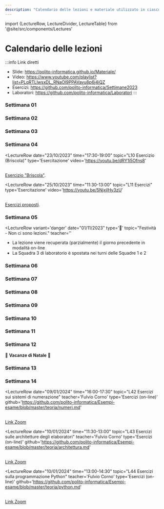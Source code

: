 ```yaml
---
description: "Calendario delle lezioni e materiale utilizzato in ciascuna lezione"
---
```


import {LectureRow, LectureDivider, LectureTable} from '@site/src/components/Lectures'

# Calendario delle lezioni

:::info Link diretti
- Slide: https://polito-informatica.github.io/Materiale/
- Video: https://www.youtube.com/playlist?list=PLqRTLlwsxDL_RNaOl9PPAVavu8p6j4iQZ
- Esercizi: https://github.com/polito-informatica/Settimane2023
- Laboratori: https://github.com/polito-informatica/Laboratori
:::


<LectureTable defaultTeacher="Fulvio Corno" defaultType="Lezione">

<LectureDivider>

### Settimana 01

</LectureDivider>

<LectureRow
    date="02/10/2023" time="17:30-19:00"
    topic="L01a Introduzione al corso"
    pdf="https://polito-informatica.github.io/Materiale/Unita'%200%20-%20Introduzione%20al%20corso%20(Corno).pdf"
    video='https://youtu.be/f3tehZZBNSA'
/>

<LectureRow
    date="02/10/2023" 
    topic="L01b L'ecosistema Python"
    type='Video'
    video='https://youtu.be/dNYvofNN98c'
/>

<LectureRow
    date="02/10/2023" 
    topic="L01c Informazioni pratiche"
    type='Video'
    video='https://youtu.be/2GMNC7sC_50'
/>

<LectureRow
    date="04/10/2023"  time='11:30-13:00'
    topic="L02 Programmazione, Algoritmi, Pseudo-Codice"
    type='Lezione'
    pdf='https://polito-informatica.github.io/Materiale/P1-La_Programmazione.pdf'
    video='https://youtu.be/_mTIX5UXMFI'
/>

<LectureRow
    date="04/10/2023" time='13:00-14:30'
    topic="L03 Diagrammi di flusso. Introduzione a Python."
    type='Lezione'
    video='https://youtu.be/qGZOWUclzns'
/>

<LectureRow 
    date='' time=''
    topic='Esercizi della settimana'
    teacher='' type=''
    zip='https://github.com/polito-informatica/Settimane2023/raw/main/Settimana01.zip'
/>
<LectureDivider>

### Settimana 02

</LectureDivider>

<LectureRow
    date="09/10/2023" time="17:30-19:00"
    topic="L04 Variabili e valori. Numeri e espressioni"
    pdf="https://polito-informatica.github.io/Materiale/P2-Numeri_e_stringhe.pdf"
    video='https://youtu.be/UBe14inzNU4'
/>

<LectureRow
    date="10/10/2023" time=""
    topic='Numeri Complessi'
    type='Video Extra'
    video='https://youtu.be/FR5ETBIYodQ'
/>

<LectureRow
    date="11/10/2023" time="11:30-13:00"
    topic="L05 Esercizio su espressioni. Introduzione alle Stringhe"
    video='https://youtu.be/fnLDHDVkOwU'
/>

<LectureRow
    date="11/10/2023" time="13:00-14:30"
    topic="L06 Operazioni sulle stringhe"
    video='https://youtu.be/u0BTBG9uQ-Y'
/>

<LectureRow
    date="11/10/2023" time="16:00-17:30"
    topic="Lab01 - Squadra 3 - Flow chart e primi programmi"
    teacher='Roberta Bardini'
    type='Laboratorio'
    pdf='https://github.com/polito-informatica/Laboratori/blob/main/Lab01/Lab01_testo.pdf?raw=true'
/>

<LectureRow
    date="12/10/2023" time="11:30-13:00"
    topic="Lab01 - Squadra 1 - Flow chart e primi programmi"
    teacher='Roberta Bardini'
    type='Laboratorio'
    pdf='https://github.com/polito-informatica/Laboratori/blob/main/Lab01/Lab01_testo.pdf?raw=true'
/>

<LectureRow
    date="12/10/2023" time="13:00-14:30"
    topic="Lab01 - Squadra 2 - Flow chart e primi programmi"
    teacher='Roberta Bardini'
    type='Laboratorio'
    pdf='https://github.com/polito-informatica/Laboratori/blob/main/Lab01/Lab01_testo.pdf?raw=true'
/>

<LectureRow 
    date='' time=''
    topic='Esercizi della settimana'
    teacher='' type=''
    zip='https://github.com/polito-informatica/Settimane2023/raw/main/Settimana02.zip'
/>

<LectureDivider>

### Settimana 03

</LectureDivider>

<LectureRow
    date="16/10/2023" time="17:30-19:00"
    topic="L07 Rappresentazione dell'informazione"
    pdf="https://polito-informatica.github.io/Materiale/T1-Rappresentazione_dati.pdf"
    type='Lezione on-line'
    video='https://youtu.be/hN0bjnQ0SL4'
/>

<LectureRow
    date="17/10/2023" time=""
    topic='Calcolo simbolico (SymPy)'
    type='Video Extra'
    video='https://youtu.be/qQc83MPkscI'
/>

<LectureRow
    date="18/10/2023" time="11:30-13:00"
    topic="L08 Input. Formattazione output. Decisioni (if)."
    pdf='https://polito-informatica.github.io/Materiale/P3-Decisioni.pdf'
    video='https://youtu.be/cIxbZjwEt4w'
/>

<LectureRow
    date="18/10/2023" time="13:00-14:30"
    topic="L09 Confronti. Espressioni booleane."
    video='https://youtu.be/cIxbZjwEt4w'
/>

<LectureRow
    date="18/10/2023" time="16:00-17:30"
    topic="Lab02 - Squadra 3 - Variabili, aritmetica, stringhe"
    teacher='Roberta Bardini'
    type='Laboratorio'
    pdf='https://github.com/polito-informatica/Laboratori/blob/main/Lab02/Lab02_testo.pdf?raw=true'
/>

<LectureRow
    date="19/10/2023" time="11:30-13:00"
    topic="Lab02 - Squadra 1 - Variabili, aritmetica, stringhe"
    teacher='Roberta Bardini'
    type='Laboratorio'
    pdf='https://github.com/polito-informatica/Laboratori/blob/main/Lab02/Lab02_testo.pdf?raw=true'
/>

<LectureRow
    date="19/10/2023" time="13:00-14:30"
    topic="Lab02 - Squadra 2 - Variabili, aritmetica, stringhe"
    teacher='Roberta Bardini'
    type='Laboratorio'
    pdf='https://github.com/polito-informatica/Laboratori/blob/main/Lab02/Lab02_testo.pdf?raw=true'
/>

<LectureRow 
    date='' time=''
    topic='Esercizi della settimana'
    teacher='' type=''
    zip='https://github.com/polito-informatica/Settimane2023/raw/main/Settimana03.zip'
/>

<LectureDivider>

### Settimana 04

</LectureDivider>

<LectureRow
    date="23/10/2023" time="17:30-19:00"
    topic="L10 Esercizio (Briscola)"
    type='Esercitazione'
    video='https://youtu.be/dRY1i5Ofns8'
>
<br/><a href='https://github.com/polito-informatica/Settimane2023/blob/main/Settimana03/briscola.md'>Esercizio "Briscola"</a>.
</LectureRow>

<LectureRow
    date="25/10/2023" time="11:30-13:00"
    topic="L11 Esercizi"
    type='Esercitazione'
    video='https://youtu.be/5NjxjlHy3zU'
>
<br/><a href='https://github.com/polito-informatica/Settimane2023/blob/main/Settimana04/esercizi.md'>Esercizi proposti</a>.
</LectureRow>

<LectureRow
    date="25/10/2023" time="13:00-14:30"
    topic="L12 Cicli while"
    pdf='https://polito-informatica.github.io/Materiale/P4-Cicli.pdf'
    video='https://youtu.be/ZXS34El6d6c'
/>

<LectureRow
    date="25/10/2023" time="16:00-17:30"
    topic="Lab03 - Squadra 3 - Espressioni. Costrutti condizionali."
    teacher='Roberta Bardini'
    type='Laboratorio'
    pdf='https://github.com/polito-informatica/Laboratori/blob/main/Lab03/Lab03_testo.pdf?raw=true'
/>

<LectureRow
    date="26/10/2023" time="11:30-13:00"
    topic="Lab03 - Squadra 1 - Espressioni. Costrutti condizionali."
    teacher='Roberta Bardini'
    type='Laboratorio'
    pdf='https://github.com/polito-informatica/Laboratori/blob/main/Lab03/Lab03_testo.pdf?raw=true'
/>

<LectureRow
    date="26/10/2023" time="13:00-14:30"
    topic="Lab03 - Squadra 2 - Espressioni. Costrutti condizionali."
    teacher='Lorenzo Martini'
    type='Laboratorio'
    pdf='https://github.com/polito-informatica/Laboratori/blob/main/Lab03/Lab03_testo.pdf?raw=true'
/>

<LectureRow
    date="27/10/2023" time=""
    topic='Espressioni Regolari (Regex)'
    type='Video Extra'
    video='https://youtu.be/6ypb-rkIt_Q'
/>

<LectureRow 
    date='' time=''
    topic='Esercizi della settimana'
    teacher='' type=''
    zip='https://github.com/polito-informatica/Settimane2023/raw/main/Settimana04.zip'
/>

<LectureDivider>

### Settimana 05

</LectureDivider>


<LectureRow
    date="30/10/2023" time="17:30-19:00"
    topic="L13 Cicli while (parte 2)"
    video='https://youtu.be/8Ro0QRlUmeM'
/>

<LectureRow
    variant='warning'
    date="31/10/2023" time="16:00-17:30"
    topic="L14 Rappresentazione dell'informazione (seconda parte)"
    type='Lezione on-line'
    video='https://youtu.be/oOTIgdbmoxU'
/>


<LectureRow
    variant='danger'
    date="01/11/2023"
    type='🎃'
    topic="Festività - Non ci sono lezioni."
    teacher=''
>
<ul style={{'lineHeight':'95%', 'fontSize': '90%', 'marginBottom':'3pt'}}>
<li>La lezione viene recuperata (parzialmente) il giorno precedente in modalità on-line</li>
<li>La Squadra 3 di laboratorio è spostata nei turni delle Squadre 1 e 2</li>
</ul>
</LectureRow>

<LectureRow
    date="02/11/2023" time="11:30-13:00"
    topic="Lab04 - Squadra 1 + Squadra 3 - Cicli while e for"
    teacher='Roberta Bardini'
    type='Laboratorio'
    pdf='https://github.com/polito-informatica/Laboratori/blob/main/Lab04/Lab04_testo.pdf?raw=true'
/>

<LectureRow
    date="02/11/2023" time="13:00-14:30"
    topic="Lab04 - Squadra 2 + Squadra 3 - Cicli while e for"
    teacher='Lorenzo Martini'
    type='Laboratorio'
    pdf='https://github.com/polito-informatica/Laboratori/blob/main/Lab04/Lab04_testo.pdf?raw=true'
/>

<LectureRow 
    date='' time=''
    topic='Esercizi della settimana'
    teacher='' type=''
    zip='https://github.com/polito-informatica/Settimane2023/raw/main/Settimana05.zip'
/>

<LectureDivider>

### Settimana 06

</LectureDivider>


<LectureRow
    date="06/11/2023" time="17:30-19:00"
    topic="L15 Esercizi sui cicli"
    teacher='Roberta Bardini'
    video='https://youtu.be/ELjJ53BETRA'
/>

<LectureRow
    date="08/11/2023" time="11:30-13:00"
    topic="L16 Cicli 'for'. Cicli annidati."
    video='https://youtu.be/uwJOBomsyws'
/>

<LectureRow
    date="08/11/2023" time="13:00-14:30"
    topic="L17 Esercizi sui cicli (nomi propri)"
    video='https://youtu.be/TesvXIwuoHw'
/>

<LectureRow
    date="08/11/2023" time="16:00-17:30"
    topic="Lab05 - Squadra 3 - Ripasso Condizionali e Cicli."
    teacher='Fulvio Corno'
    type='Laboratorio'
    pdf='https://github.com/polito-informatica/Laboratori/blob/main/Lab05/Lab05_testo.pdf?raw=true'
/>

<LectureRow
    date="09/11/2023" time="11:30-13:00"
    topic="Lab05 - Squadra 1 - Ripasso Condizionali e Cicli."
    teacher='Lorenzo Martini'
    type='Laboratorio'
    pdf='https://github.com/polito-informatica/Laboratori/blob/main/Lab05/Lab05_testo.pdf?raw=true'
/>

<LectureRow
    date="09/11/2023" time="13:00-14:30"
    topic="Lab05 - Squadra 2 - Ripasso Condizionali e Cicli."
    teacher='Lorenzo Martini'
    type='Laboratorio'
    pdf='https://github.com/polito-informatica/Laboratori/blob/main/Lab05/Lab05_testo.pdf?raw=true'
/>

<LectureRow 
    date='' time=''
    topic='Esercizi della settimana'
    teacher='' type=''
    zip='https://github.com/polito-informatica/Settimane2023/raw/main/Settimana06.zip'
/>

<LectureDivider>

### Settimana 07

</LectureDivider>


<LectureRow
    date="13/11/2023" time="17:30-19:00"
    topic="L18 Funzioni"
    pdf='https://polito-informatica.github.io/Materiale/P5-Funzioni.pdf'
    video='https://youtu.be/nuIXhT0t28Q'
/>

<LectureRow
    date="15/11/2023" time="11:30-13:00"
    topic="L19 Introduzione alle Liste"
    pdf='https://polito-informatica.github.io/Materiale/P6-Liste_e_Tabelle.pdf'
    video='https://youtu.be/WSI90K-Olqk'
/>

<LectureRow
    date="15/11/2023" time="13:00-14:30"
    topic="L20 Funzioni e metodi sulle liste"
    video='https://youtu.be/VZAnBgpwnr8'
/>

<LectureRow
    date="15/11/2023" time="16:00-17:30"
    topic="Lab06 - Squadra 3 - Funzioni."
    teacher='Roberta Bardini'
    type='Laboratorio'
    pdf='https://github.com/polito-informatica/Laboratori/blob/main/Lab06/Lab06_testo.pdf?raw=true'
/>

<LectureRow
    date="16/11/2023" time="11:30-13:00"
    topic="Lab06 - Squadra 1 - Funzioni."
    teacher='Lorenzo Martini'
    type='Laboratorio'
    pdf='https://github.com/polito-informatica/Laboratori/blob/main/Lab06/Lab06_testo.pdf?raw=true'
/>

<LectureRow
    date="16/11/2023" time="13:00-14:30"
    topic="Lab06 - Squadra 2 - Funzioni."
    teacher='Lorenzo Martini'
    type='Laboratorio'
    pdf='https://github.com/polito-informatica/Laboratori/blob/main/Lab06/Lab06_testo.pdf?raw=true'
/>

<LectureRow 
    date='' time=''
    topic='Esercizi della settimana'
    teacher='' type=''
    zip='https://github.com/polito-informatica/Settimane2023/raw/main/Settimana07.zip'
/>

<LectureDivider>

### Settimana 08

</LectureDivider>


<LectureRow
    date="20/11/2023" time="17:30-19:00"
    topic="L21 Esercizi sulle liste"
    teacher='Roberta Bardini'
    video='https://youtu.be/7QnXEefP9PQ'
/>

<LectureRow
    date="22/11/2023" time="11:30-13:00"
    topic="L22 Operazioni sulle liste. Comprehension. Liste e funzioni."
    video='https://youtu.be/D3Inh12GdQ8'
/>

<LectureRow
    date="22/11/2023" time="13:00-14:30"
    topic="L23 Liste e funzioni. Tuple. Esercizio."
    video='https://youtu.be/eUgE9QEycZU'
/>

<LectureRow
    date="22/11/2023" time="16:00-17:30"
    topic="Lab07 - Squadra 3 - Liste."
    teacher='Roberta Bardini'
    type='Laboratorio'
    pdf='https://github.com/polito-informatica/Laboratori/blob/main/Lab07/Lab07_testo.pdf?raw=true'
/>

<LectureRow
    date="23/11/2023" time="11:30-13:00"
    topic="Lab07 - Squadra 1 - Liste."
    teacher='Lorenzo Martini'
    type='Laboratorio'
    pdf='https://github.com/polito-informatica/Laboratori/blob/main/Lab07/Lab07_testo.pdf?raw=true'
/>

<LectureRow
    date="23/11/2023" time="13:00-14:30"
    topic="Lab07 - Squadra 2 - Liste."
    teacher='Lorenzo Martini'
    type='Laboratorio'
    pdf='https://github.com/polito-informatica/Laboratori/blob/main/Lab07/Lab07_testo.pdf?raw=true'
/>

<LectureRow 
    date='' time=''
    topic='Esercizi della settimana'
    teacher='' type=''
    zip='https://github.com/polito-informatica/Settimane2023/raw/main/Settimana08.zip'
/>

<LectureDivider>

### Settimana 09

</LectureDivider>


<LectureRow
    variant='danger'
    date="27/11/2023" time="17:30-19:00"
    topic="Lezione posticipata al 29/11 ore 08:30 (scambio con Chimica)"
    teacher=''
/>

<LectureRow
    variant='warning'
    date="29/11/2023" time="08:30-10:00"
    topic="L24 Esercizi sulle liste II"
    teacher='Roberta Bardini'
    video='https://youtu.be/vL0b4bSluWw'
/>

<LectureRow
    date="29/11/2023" time="11:30-13:00"
    topic="L25 Introduzione alle tabelle"
    video='https://youtu.be/nIIWImaqdvw'
/>

<LectureRow
    date="29/11/2023" time="13:00-14:30"
    topic="L26 Esercizio sulle tabelle (Campo minato)"
    video='https://youtu.be/VUSpWNzuDlk'
/>

<LectureRow
    date="29/11/2023" time="16:00-17:30"
    topic="Lab08 - Squadra 3 - Liste, Tabelle."
    teacher='Roberta Bardini'
    type='Laboratorio'
    pdf='https://github.com/polito-informatica/Laboratori/blob/main/Lab08/Lab08_testo.pdf?raw=true'
/>

<LectureRow
    date="29/11/2023" time="11:30-13:00"
    topic="Lab08 - Squadra 1 - Liste, Tabelle."
    teacher='Lorenzo Martini'
    type='Laboratorio'
    pdf='https://github.com/polito-informatica/Laboratori/blob/main/Lab08/Lab08_testo.pdf?raw=true'
/>

<LectureRow
    date="29/11/2023" time="13:00-14:30"
    topic="Lab08 - Squadra 2 - Liste, Tabelle."
    teacher='Lorenzo Martini'
    type='Laboratorio'
    pdf='https://github.com/polito-informatica/Laboratori/blob/main/Lab08/Lab08_testo.pdf?raw=true'
/>

<LectureRow 
    date='' time=''
    topic='Esercizi della settimana'
    teacher='' type=''
    zip='https://github.com/polito-informatica/Settimane2023/raw/main/Settimana09.zip'
/>


<LectureDivider>

### Settimana 10

</LectureDivider>

<LectureRow
    date="04/12/2023" time="17:30-19:00"
    topic="L27 Introduzione ai file"
    pdf='https://polito-informatica.github.io/Materiale/P7-File_e_Eccezioni.pdf'
    video='https://youtu.be/-qaMUck5Yc0'
/>

<LectureRow
    date="06/12/2023" time="11:30-13:00"
    topic="L28 Elaborazione di file di testo"
/>

<LectureRow
    date="06/12/2023" time="13:00-14:30"
    topic="L29 File di testo strutturati"
/>

<LectureRow
    date="06/12/2023" time="16:00-17:30"
    topic="Lab09 - Squadra 3 - Ripasso Cicli, Liste, Tabelle."
    teacher='Roberta Bardini'
    type='Laboratorio'
    pdf='https://github.com/polito-informatica/Laboratori/blob/main/Lab09/Lab09_testo.pdf?raw=true'
/>

<LectureRow
    date="07/12/2023" time="11:30-13:00"
    topic="Lab09 - Squadra 1 - Ripasso Cicli, Liste, Tabelle."
    teacher='Roberta Bardini'
    type='Laboratorio'
    pdf='https://github.com/polito-informatica/Laboratori/blob/main/Lab09/Lab09_testo.pdf?raw=true'
/>

<LectureRow
    date="07/12/2023" time="13:00-14:30"
    topic="Lab09 - Squadra 2 - Ripasso Cicli, Liste, Tabelle."
    teacher='Roberta Bardini'
    type='Laboratorio'
    pdf='https://github.com/polito-informatica/Laboratori/blob/main/Lab09/Lab09_testo.pdf?raw=true'
/>

<LectureRow 
    date='' time=''
    topic='Esercizi della settimana'
    teacher='' type=''
/>

<LectureDivider>

### Settimana 11

</LectureDivider>

<LectureRow
    date="11/12/2023" time="17:30-19:00"
    topic="L30 Esercizi su file di testo"
    teacher='Roberta Bardini'
/>

<LectureRow
    date="13/12/2023" time="11:30-13:00"
    topic="L31 File CSV. Eccezioni. "
    pdf='https://polito-informatica.github.io/Materiale/P8-Strutture_dati_complesse.pdf'
/>

<LectureRow
    date="13/12/2023" time="13:00-14:30"
    topic="L32 Insiemi. Dizionari (prima parte)"
/>

<LectureRow
    date="13/12/2023" time="16:00-17:30"
    topic="Lab10 - Squadra 3 - File, eccezioni."
    teacher='Fulvio Corno'
    type='Laboratorio'
    pdf='https://github.com/polito-informatica/Laboratori/blob/main/Lab10/Lab10_testo.pdf?raw=true'
/>

<LectureRow
    date="14/12/2023" time="11:30-13:00"
    topic="Lab10 - Squadra 1 - File, eccezioni."
    teacher='Lorenzo Martini'
    type='Laboratorio'
    pdf='https://github.com/polito-informatica/Laboratori/blob/main/Lab10/Lab10_testo.pdf?raw=true'
/>

<LectureRow
    date="14/12/2023" time="13:00-14:30"
    topic="Lab10 - Squadra 2 - File, eccezioni."
    teacher='Lorenzo Martini'
    type='Laboratorio'
    pdf='https://github.com/polito-informatica/Laboratori/blob/main/Lab10/Lab10_testo.pdf?raw=true'
/>

<LectureRow 
    date='' time=''
    topic='Esercizi della settimana'
    teacher='' type=''
/>

<LectureDivider>

### Settimana 12

</LectureDivider>

<LectureRow
    date="18/12/2023" time="17:30-19:00"
    topic="L33 Dizionari (seconda parte)"
/>

<LectureRow
    date="20/12/2023" time="11:30-13:00"
    topic="L34 Strutture dati complesse"
/>

<LectureRow
    date="20/12/2023" time="13:00-14:30"
    topic="L35"
/>

<LectureRow
    date="20/12/2023" time="16:00-17:30"
    topic="Lab11 - Squadra 3 - Insiemi e dizionari."
    teacher='Fulvio Corno'
    type='Laboratorio'
    pdf='https://github.com/polito-informatica/Laboratori/blob/main/Lab11/Lab11_testo.pdf?raw=true'
/>

<LectureRow
    date="21/12/2023" time="11:30-13:00"
    topic="Lab11 - Squadra 1 - Insiemi e dizionari."
    teacher='Lorenzo Martini'
    type='Laboratorio'
    pdf='https://github.com/polito-informatica/Laboratori/blob/main/Lab11/Lab11_testo.pdf?raw=true'
/>

<LectureRow
    date="21/12/2023" time="13:00-14:30"
    topic="Lab11 - Squadra 2 - Insiemi e dizionari."
    teacher='Lorenzo Martini'
    type='Laboratorio'
    pdf='https://github.com/polito-informatica/Laboratori/blob/main/Lab11/Lab11_testo.pdf?raw=true'
/>

<LectureRow 
    date='' time=''
    topic='Esercizi della settimana'
    teacher='' type=''
/>


<LectureRow variant='danger' type='Vacanza' teacher='🎅'>
🎍 <strong>Vacanze di Natale</strong> 🎍
</LectureRow>


<LectureDivider>

### Settimana 13

</LectureDivider>

<LectureRow
    date="08/01/2024" time="17:30-19:00"
    topic="L36 Architettura degli elaboratori"
/>

<LectureRow
    date="09/01/2024" time="11:30-13:00"
    topic="L37 Esercizi d'esame"
/>

<LectureRow
    date="09/01/2024" time="13:00-14:30"
    topic="L38 Esercizi d'esame"
/>

<LectureRow
    date="09/01/2024" time="16:00-17:30"
    topic="Lab12 - Squadra 3 - Simulazione d'esame."
    teacher='Lorenzo Martini'
    type='Laboratorio'
/>

<LectureRow
    date="10/01/2024" time="11:30-13:00"
    topic="Lab12 - Squadra 1 - Simulazione d'esame."
    teacher='Lorenzo Martini'
    type='Laboratorio'
/>

<LectureRow
    date="10/01/2024" time="13:00-14:30"
    topic="Lab12 - Squadra 1 - Simulazione d'esame."
    teacher='Lorenzo Martini'
    type='Laboratorio'
/>

<LectureRow 
    date='' time=''
    topic='Esercizi della settimana'
    teacher='' type=''
/>

<LectureDivider>

### Settimana 14

</LectureDivider>

<LectureRow
    date="15/01/2024" time="17:30-19:00"
    topic="L39 Esercizi d'esame"
/>

<LectureRow
    date="16/01/2024" time="11:30-13:00"
    topic="L40 Esercizi d'esame"
/>

<LectureRow
    date="16/01/2024" time="13:00-14:30"
    topic="L41 Esercizi d'esame"
/>

<LectureRow
    date="09/01/2024" time="16:00-17:30"
    topic="L42 Esercizi sui sistemi di numerazione"
    teacher='Fulvio Corno'
    type='Esercizi (on-line)'
    github='https://github.com/polito-informatica/Esempi-esame/blob/master/teoria/numeri.md'
>
<br/><a href='https://polito-it.zoom.us/j/86175075461?pwd=dXd6RFVVSEVCYWRSUjkzckRGUmFTZz09'>Link Zoom</a>
</LectureRow>

<LectureRow
    date="10/01/2024" time="11:30-13:00"
    topic="L43 Esercizi sulle architetture degli elaboratori"
    teacher='Fulvio Corno'
    type='Esercizi (on-line)'
    github='https://github.com/polito-informatica/Esempi-esame/blob/master/teoria/architettura.md'
>
<br/><a href='https://polito-it.zoom.us/j/86175075461?pwd=dXd6RFVVSEVCYWRSUjkzckRGUmFTZz09'>Link Zoom</a>
</LectureRow>

<LectureRow
    date="10/01/2024" time="13:00-14:30"
    topic="L44 Esercizi sulla programmazione Python"
    teacher='Fulvio Corno'
    type='Esercizi (on-line)'
    github='https://github.com/polito-informatica/Esempi-esame/blob/master/teoria/python.md'
>
<br/><a href='https://polito-it.zoom.us/j/86175075461?pwd=dXd6RFVVSEVCYWRSUjkzckRGUmFTZz09'>Link Zoom</a>
</LectureRow>

<LectureRow 
    date='' time=''
    topic='Esercizi della settimana'
    teacher='' type=''
/>



</LectureTable>

<!-- <br/><a href='https://polito-it.zoom.us/j/86175075461?pwd=dXd6RFVVSEVCYWRSUjkzckRGUmFTZz09'>Link Zoom</a> -->